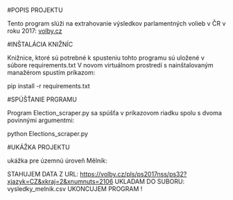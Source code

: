 #POPIS PROJEKTU

Tento program slúži na extrahovanie výsledkov parlamentných volieb v ČR v roku 2017:
[volby.cz](https://volby.cz/pls/ps2017nss/ps3?xjazyk=CZ"_https://volby.cz/pls/ps2017nss/ps3?xjazyk=CZ_")


#INŠTALÁCIA KNIŽNÍC

Knižnice, ktoré sú potrebné k spusteniu tohto programu sú uložené v súbore requirements.txt
V novom virtuálnom prostredí s nainštalovaným manažérom spustím príkazom:

pip install -r requirements.txt

#SPÚŠŤANIE PRGRAMU

Program Election_scraper.py sa spúšťa v príkazovom riadku spolu s dvoma povinnými argumentmi:

python Elections_scraper.py <odkaz-na-uzemny-celok> <nazov-vysledneho-suboru>

#UKÁŽKA PROJEKTU

ukážka pre územnú úroveň Mělník:

STAHUJEM DATA Z URL: https://volby.cz/pls/ps2017nss/ps32?xjazyk=CZ&xkraj=2&xnumnuts=2106
UKLADAM DO SUBORU: vysledky_melnik.csv
UKONCUJEM PROGRAM !

